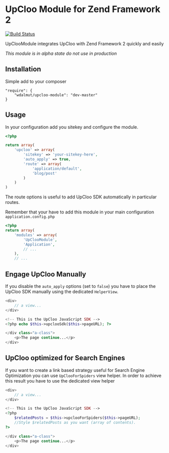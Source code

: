 # UpCloo Module for Zend Framework 2

[![Build Status](https://travis-ci.org/wdalmut/UpClooModule.png)](https://travis-ci.org/wdalmut/UpClooModule)

UpClooModule integrates UpCloo with Zend Framework 2 quickly and easily

*This module is in alpha state do not use in production*

## Installation

Simple add to your composer

```
"require": {
    "wdalmut/upcloo-module": "dev-master"
}
```

## Usage

In your configuration add you sitekey and configure the module.

```php
<?php

return array(
    'upcloo' => array(
        'sitekey' => 'your-sitekey-here',
        'auto_apply' => true,
        'route' => array(
            'application/default',
            'blog/post'
        )
    )
)
```

The route options is useful to add UpCloo SDK automatically in particular
routes.

Remember that your have to add this module in your main configuration
`application.config.php`

```php
<?php
return array(
    'modules' => array(
        'UpClooModule',
        'Application',
        // ...
    ),
    // ...
```

## Engage UpCloo Manually

If you disable the `auto_apply` options (set to `false`) you have to place
the UpCloo SDK manually using the dedicated `HelperView`.

```php
<div>
    // a view...
</div>

<!-- This is the UpCloo JavaScript SDK -->
<?php echo $this->upclooSdk($this->pageURL); ?>

</div class="a-class">
    <p>The page continue...</p>
</div>
```

## UpCloo optimized for Search Engines

If you want to create a link based strategy useful for Search Engine Optimization
you can use `UpClooForSpiders` view helper. In order to achieve this result
you have to use the dedicated view helper

```php
<div>
    // a view...
</div>

<!-- This is the UpCloo JavaScript SDK -->
<?php
    $relatedPosts = $this->upclooForSpiders($this->pageURL);
    //Style $relatedPosts as you want (array of contents).
?>

</div class="a-class">
    <p>The page continue...</p>
</div>
```

